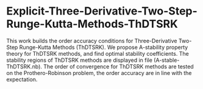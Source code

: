 # Explicit-Three-Derivative-Two-Step-Runge-Kutta-Methods-ThDTSRK

This work builds the order accuracy conditions for Three-Derivative Two-Step Runge-Kutta Methods (ThDTSRK). We propose A-stability property theory for ThDTSRK methods, and find optimal stability coefficients. The stability regions of ThDTSRK methods are displayed in file (A-stable-ThDTSRK.nb). The order of convergence for ThDTSRK methods are tested on the Prothero-Robinson problem, the order accuracy are in line with the expectation.
